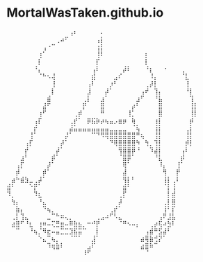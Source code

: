 # MortalWasTaken.github.io
⠀⠀⠀⠀⠀⠀⠀⠀⠀⠀⠀⠀⠀⠀⢠⠆⠀⠀⠀⠀⠀⠄⠀⠀⠀⠀⠀⠀⠀⠀⠀⠀⠀⠀⠀⠀⠀⠀⠀⠀⠀⠀⠀
⠀⠀⠀⠀⠀⠀⠀⠀⠀⠀⠀⢀⠴⠋⠀⠀⠀⠀⠀⠀⢠⡇⠀⠀⠀⠀⠀⠀⠀⠀⠀⠀⠀⠀⠀⠀⠀⠀⠀⠀⠀⠀⠀
⠀⠀⠀⠀⠀⠀⠀⠀⢠⠐⠉⠀⠀⠀⠀⠀⠀⠀⠀⠀⢰⡇⠀⠀⠀⠀⠀⠀⠀⠀⠀⠀⠀⠀⠀⠀⠀⠀⠀⠀⠀⠀⠀
⠀⠀⠀⠀⠀⠀⠀⢰⠁⠀⠀⠀⠀⠀⠀⠀⠀⠀⠀⠀⢸⠇⠀⠀⠀⠀⠀⠀⠀⠀⠀⡆⠀⠀⠀⠀⠀⠀⠀⠀⠀⠀⠀
⠀⠀⠀⠀⠀⠀⠀⡇⠀⠀⠀⠀⠀⠀⠀⠀⠀⠀⠀⠀⡏⠀⠀⠀⠀⠀⠀⠀⠀⠀⠀⡇⠀⠀⠀⠀⠀⠀⠀⠀⠀⠀⠀
⠀⠀⠀⠀⠀⠀⠘⡄⠀⠀⠀⠀⠀⠀⠀⠀⠀⠀⠀⢠⠇⠀⠀⠀⠀⠀⡼⠇⠀⠀⠀⠘⡆⠀⠀⠐⠀⠀⠀⢀⠀⠀⠀
⠀⠀⠀⠀⠀⠀⠀⠈⠓⠢⢼⠀⠀⠀⠀⠀⠀⠀⠀⣾⠀⠀⠀⠀⣠⠎⠀⠀⠀⠀⠀⠀⠸⡄⠀⠀⠀⠀⠀⠈⣇⠀⠀
⠀⠀⠀⠀⠀⠀⠀⠀⠀⠀⢸⠀⠀⠀⠀⠀⠀⠀⢠⠇⠀⠀⠀⡰⠃⠀⠀⠀⠀⠀⠀⢀⡼⡇⠀⠀⠀⠀⠀⠀⢸⠀⠀
⠀⠀⠀⠀⠀⠀⠀⠀⠀⠀⡇⠀⠀⠀⠀⠀⠀⠀⣸⠀⠀⠀⡼⠁⠀⠀⠀⠀⠀⠀⢠⠞⠀⢹⡄⠀⠀⠀⠀⠀⠘⡇⠀
⠀⠀⠀⠀⠀⠀⠀⠀⠀⣾⠀⠀⠀⠀⠀⠀⠀⢀⡇⠀⠀⣰⠁⠀⠀⠀⠀⠀⠀⣰⠋⠀⠀⠘⣧⠀⠀⠀⠀⠀⠀⢹⠀
⠀⠀⠀⠀⠀⠀⠀⠀⣼⠋⠀⠀⠀⠀⠀⠀⠀⡟⠀⠀⠀⣿⠀⠀⠀⠀⠀⠀⡴⠃⠀⠀⠀⠀⣿⠀⠀⠀⠀⠀⠀⢸⡇
⠀⠀⠀⠀⠀⠀⠀⢰⠋⠀⠀⠀⠀⠀⠀⢀⡾⠀⠀⠀⠀⠛⠀⠀⠀⠀⠀⢸⡁⠀⠀⠀⠀⠀⣿⠀⠀⠀⠀⠀⠀⢸⡇
⠀⠀⠀⠀⠀⠀⢠⡏⠀⠀⠀⠀⠀⠀⢀⡞⠁⠀⡿⣯⡷⡴⢦⣤⡠⣶⡶⠀⢷⠀⠀⠀⠀⢰⡇⠀⠀⠀⠀⠀⠀⡾⠀
⠀⠀⠀⠀⠀⠀⡞⠀⠀⠀⠀⠀⠀⠀⣼⣥⣤⣤⣤⣤⣤⣤⣤⣀⣀⣀⣀⠀⠈⢧⠀⠀⠀⢸⡇⠀⠀⠀⠀⠀⢀⡇⠀
⠀⠀⠀⠀⠀⢸⠁⠀⠀⠀⠀⠀⠀⡼⠁⠀⠀⠀⠀⠉⠙⠻⢿⣿⣿⣿⣿⣿⣿⠛⢦⠀⠀⢸⡇⠀⠀⠀⠀⠀⢸⡇⠀
⠀⠀⠀⠀⢠⡏⠀⠀⠀⠀⠀⠀⡼⠁⠀⠀⠀⠀⠀⠀⠀⠀⠀⠙⢿⣿⣿⣿⣿⠳⠀⢳⡀⢹⡇⠀⠀⠀⠀⠀⡾⡇⠀
⠀⠀⠀⠀⡞⠀⠀⠀⠀⠀⠀⡼⠁⠀⠀⠀⠀⠀⠀⠀⠀⠀⠀⠀⠀⢻⣿⣿⡿⠘⠀⠀⠹⣼⡇⠀⠀⠀⠀⢠⠇⠀⠀
⠀⠀⠀⣰⠃⠀⠀⠀⠀⠀⡾⠁⠀⠀⠀⠀⠀⠀⠀⠀⠀⠀⠀⠀⠀⠈⣿⡿⠁⠀⠀⠀⠀⠘⣇⠀⠀⠀⠀⡾⠀⠀⠀
⠀⠀⢠⡏⠀⠀⠀⠀⠀⡼⠁⠀⠀⠀⠀⠀⠀⠀⠀⠀⠀⠀⠀⠀⠀⠀⢿⠁⠀⠀⠀⠀⠀⠀⠸⡄⠀⠀⢸⠁⠀⠀⠀
⠀⠀⡾⠀⠀⠀⠀⠀⡾⠁⠀⠀⠀⠀⠀⠀⠀⠀⠀⠀⠀⠀⠀⠀⠀⠀⣼⠀⠀⠀⠀⠀⠀⠀⠀⢻⠀⠀⡟⠀⠀⠀⠀
⠀⣴⠓⣾⣳⣀⢀⡼⠁⠀⠀⠀⠀⠀⠀⠀⠀⠀⠀⠀⠀⠀⠀⠀⠀⠀⢻⡇⠃⠀⠀⠀⠀⠀⠀⢸⡇⢀⠇⠀⠀⠀⠀
⣾⠃⠀⠀⠀⠑⡟⠁⠀⠀⠀⠀⠀⠀⠀⠀⠀⠀⠀⠀⠀⠀⠀⠀⠀⠀⣾⠃⠀⠀⠀⠀⠀⠀⠀⠈⡇⢸⠀⠀⠀⠀⠀
⠹⡀⠀⠀⠀⠀⠹⣆⠀⠀⠀⠀⠀⠀⠀⠀⠀⠀⠀⠀⠀⠀⠀⠀⠀⢀⡏⠀⠀⠀⠀⠀⠀⠀⠀⠀⡇⣾⠀⠀⠀⠀⠀
⠀⢳⡄⠀⠀⠀⠀⠘⣄⠀⠀⠀⠀⠀⠀⠀⠀⠀⠀⠀⠀⠀⠀⠀⠀⡼⠀⠀⠀⠀⠀⠀⠀⠀⠀⢀⡇⣿⠀⠀⠀⠀⠀
⠀⠀⣷⡄⠀⠀⠀⠀⠙⢦⡀⠀⠀⠀⠀⠀⠀⠀⠀⠀⠀⠀⠀⢀⡞⠁⠀⠀⠀⠀⠀⠀⠀⠀⠀⢸⠃⡏⠀⠀⠀⠀⠀
⠀⢀⡇⢹⣄⠀⠀⠀⠀⣀⠉⠓⠶⢄⡀⠀⠀⠀⠀⠀⢀⣠⠴⠋⠣⣄⠀⠀⠀⠀⠀⠀⠀⠀⢠⠟⣸⣧⠀⠀⠀⠀⠀
⠀⣴⣿⠋⠘⣆⠀⢰⠶⠤⢍⣛⣶⠤⠿⣷⣦⡀⠒⠚⡟⠀⠀⠀⠀⠈⠛⠢⠤⡄⠀⠀⢀⡴⢯⠴⣳⠇⠀⠀⠀⠀⠀
⠀⠀⠉⠀⠀⠘⢦⡈⠻⣖⠤⣤⣉⣉⣹⣯⣭⠉⠀⠀⡇⠀⠀⠀⠀⠀⠀⠀⠀⠀⠀⢠⣾⠛⣫⣼⠃⠀⠀⠀⠀⠀⠀
⠀⠀⠀⠀⠀⠀⠀⠑⣄⠉⢦⡀⠀⠀⠈⠉⠁⠀⠀⣸⠁⠀⠀⠀⠀⠀⠀⠀⠀⠀⣴⢿⣷⢚⡝⠁⠀⠀⠀⠀⠀⠀⠀
⠀⠀⠀⠀⠀⠀⠀⠀⠀⠹⢶⣷⠇⠀⠀⠀⠀⠀⣠⠏⠀⠀⠀⠀⠀⠀⠀⠀⠀⠀⣴⣿⠷⠉⠀⠀⠀⠀⠀⠀⠀⠀⠀
⠀⠀⠀⠀⠀⠀⠀⠀⠀⠀⠀⠀⠀⠀⠀⠀⠀⠸⠋⠀⠀⠀⠀⠀⠀⠀⠀⠀⠀⠀⠀⠈⠀⠀⠀⠀⠀⠀⠀⠀⠀⠀⠀⠀⠀⠀⠀⠀⠀⠀⠀⠀⠀⠀⠀⠀
